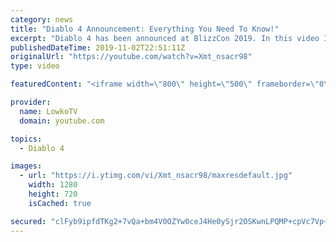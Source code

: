 ```yaml
---
category: news
title: "Diablo 4 Announcement: Everything You Need To Know!"
excerpt: "Diablo 4 has been announced at BlizzCon 2019. In this video I go over everything you need to know about this upcoming Blizzard Entertainment game."
publishedDateTime: 2019-11-02T22:51:11Z
originalUrl: "https://youtube.com/watch?v=Xmt_nsacr98"
type: video

featuredContent: "<iframe width=\"800\" height=\"500\" frameborder=\"0\" src=\"https://www.youtube.com/embed/Xmt_nsacr98\" allow=\"accelerometer; autoplay; encrypted-media; gyroscope; picture-in-picture\" allowfullscreen></iframe>"

provider:
  name: LowkoTV
  domain: youtube.com

topics:
  - Diablo 4

images:
  - url: "https://i.ytimg.com/vi/Xmt_nsacr98/maxresdefault.jpg"
    width: 1280
    height: 720
    isCached: true

secured: "clFyb9ipfdTKg2+7vQa+bm4V0OZYw0ceJ4He0ySjr2OSKwnLPQMP+cpVc7Vp+Bpx/6ABqFJJI38M0oCAY4asAxNFUU2g8WWE23m/ilZJuN/LR5oGCGDbBeeT7t+X10/Pwyfl0LqA6sPgL5oeOcxohPoFaWpKSMIocPxl5nAeASGqIUDRT5N9OC1nA+O0CDWEqMoxLdakykE+G/y0r4wI0dFZX6EUuJ0CeMPI7BnQyLQ7A1ga75Fd0FAgEO4SrkVbHxzpPM4fPJAmulU61O/v+XyKHkyLauIvmZv/ntuVGNr9sSZisQkvn+oKU0aViFIqqSu05ZfCUkdxQ9OXJ6bIsge8lJ9n8i51NPfXUp9XrqAOsDX8JjjqO5d48ZxeTbRHQfLE11o/EeaOeTaWRuvW3oBI+8yBO7sCyjud0SbZYA6ysep3ZhnMTX94UU5Pv3US;q04cwqjq1d9RakPTb6r56g=="
---
```


